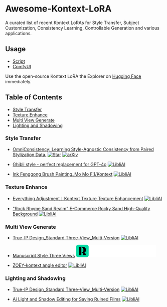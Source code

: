 # Awesome-Kontext-LoRA
A curated list of recent Kontext LoRAs for Style Transfer, Subject Customization, Consistency Learning, Controllable Generation and various applications.

## Usage
- [Script](https://huggingface.co/black-forest-labs/FLUX.1-Kontext-dev)
- [ComfyUI](https://docs.comfy.org/)

Use the open-source Kontext LoRA the Explorer on [Hugging Face](https://huggingface.co/spaces/kontext-community/FLUX.1-Kontext-portrait) immediately.

## Table of Contents
- [Style Transfer](#style-transfer)
- [Texture Enhance](#texture-enhance)
- [Multi View Generate](#multi-view-generate)
- [Lighting and Shadowing](#lighting-and-shadowing)

### Style Transfer
+ [OmniConsistency: Learning Style-Agnostic Consistency from Paired Stylization Data.](https://github.com/showlab/OmniConsistency)
[![Star](https://img.shields.io/github/stars/showlab/OmniConsistency.svg?style=social&label=Star)](https://github.com/showlab/OmniConsistency)
[![arXiv](https://img.shields.io/badge/arXiv-b31b1b.svg)](https://arxiv.org/abs/2505.18445)

+ [Ghibli style - perfect replacement for GPT-4o](https://www.liblib.art/modelinfo/b117588baf1d4fd9a3da08954ca6c759)
[![LibliAI](https://liblibai-web-static.liblib.cloud/liblibai_v4_online/static/_next/static/images/icon-logo.e3ce24f316fb81dbde1cafc3bf956080.svg)](https://www.liblib.art/modelinfo/b117588baf1d4fd9a3da08954ca6c759)

+ [Ink Fenggong Brush Painting_Mo Mo F.1/Kontext](https://www.liblib.art/modelinfo/8b438abc2c9944e982f7bd9ebfbfe9e1)
[![LibliAI](https://liblibai-web-static.liblib.cloud/liblibai_v4_online/static/_next/static/images/icon-logo.e3ce24f316fb81dbde1cafc3bf956080.svg)](https://www.liblib.art/modelinfo/8b438abc2c9944e982f7bd9ebfbfe9e1)

### Texture Enhance
+ [Everything Adjustment丨Kontext Texture Texture Enhancement](https://www.liblib.art/modelinfo/5a9ee83a49ac4e598ca55319476a4075)
[![LibliAI](https://liblibai-web-static.liblib.cloud/liblibai_v4_online/static/_next/static/images/icon-logo.e3ce24f316fb81dbde1cafc3bf956080.svg)](https://www.liblib.art/modelinfo/5a9ee83a49ac4e598ca55319476a4075)

+ ["Rock Rhyme Sand Realm" E-Commerce Rocky Sand High-Quality Background](https://www.liblib.art/modelinfo/94527b1196274eeab2031478ee211acf)
[![LibliAI](https://liblibai-web-static.liblib.cloud/liblibai_v4_online/static/_next/static/images/icon-logo.e3ce24f316fb81dbde1cafc3bf956080.svg)](https://www.liblib.art/modelinfo/94527b1196274eeab2031478ee211acf)

### Multi View Generate
+ [True-IP Design_Standard Three-View_Multi-Version](https://www.liblib.art/modelinfo/7fcc11976a344bde9d657f15d76b9a61)
[![LibliAI](https://liblibai-web-static.liblib.cloud/liblibai_v4_online/static/_next/static/images/icon-logo.e3ce24f316fb81dbde1cafc3bf956080.svg)](https://www.liblib.art/modelinfo/7fcc11976a344bde9d657f15d76b9a61)

+ [Manuscript Style Three Views](https://www.runninghub.ai/model/public/1939368824837742593)
[![RunningHUB](assets\runninghub.svg)](https://www.runninghub.ai/model/public/1939368824837742593)

+ [ZOEY-kontext angle editor](https://www.liblib.art/modelinfo/447dc2c312c64d56a343cd12cd6a9677)
[![LibliAI](https://liblibai-web-static.liblib.cloud/liblibai_v4_online/static/_next/static/images/icon-logo.e3ce24f316fb81dbde1cafc3bf956080.svg)](https://www.liblib.art/modelinfo/447dc2c312c64d56a343cd12cd6a9677)

### Lighting and Shadowing
+ [True-IP Design_Standard Three-View_Multi-Version](https://www.liblib.art/modelinfo/d37f8d65942d4adcbd0fe71fccd8f614)
[![LibliAI](https://liblibai-web-static.liblib.cloud/liblibai_v4_online/static/_next/static/images/icon-logo.e3ce24f316fb81dbde1cafc3bf956080.svg)](https://www.liblib.art/modelinfo/d37f8d65942d4adcbd0fe71fccd8f614)

+ [Ai Light and Shadow Editing for Saving Ruined Films](https://www.liblib.art/modelinfo/912930f5c5f542af891f5711c4bb8626)
[![LibliAI](https://liblibai-web-static.liblib.cloud/liblibai_v4_online/static/_next/static/images/icon-logo.e3ce24f316fb81dbde1cafc3bf956080.svg)](https://www.liblib.art/modelinfo/912930f5c5f542af891f5711c4bb8626)